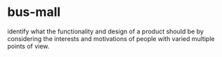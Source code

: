 # bus-mall
 identify what the functionality and design of a product should be by considering the interests and motivations of people with varied multiple points of view.
